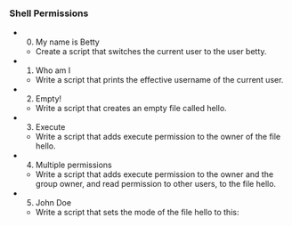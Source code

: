 ### Shell Permissions

- 0. My name is Betty
  - Create a script that switches the current user to the user betty.
- 1. Who am I
  - Write a script that prints the effective username of the current user.
- 2. Empty!
  - Write a script that creates an empty file called hello.
- 3. Execute
  - Write a script that adds execute permission to the owner of the file hello.
- 4. Multiple permissions
  - Write a script that adds execute permission to the owner and the group owner, and read permission to other users, to the file hello.
- 5. John Doe 
  - Write a script that sets the mode of the file hello to this:
